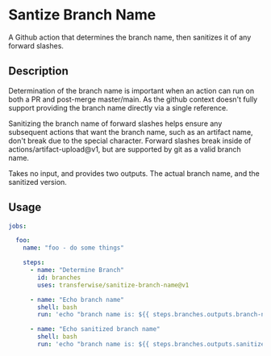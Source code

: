 # Santize Branch Name

A Github action that determines the branch name, then sanitizes it of any forward slashes.

## Description

Determination of the branch name is important when an action can run on both a PR and post-merge master/main. As the github context doesn't fully support providing the branch name directly via a single reference.

Sanitizing the branch name of forward slashes helps ensure any subsequent actions that want the branch name, such as an artifact name, don't break due to the special character. Forward slashes break inside of actions/artifact-upload@v1, but are supported by git as a valid branch name.

Takes no input, and provides two outputs. The actual branch name, and the sanitized version.

## Usage

```yml
jobs:

  foo:
    name: "foo - do some things"

    steps:
      - name: "Determine Branch"
        id: branches
        uses: transferwise/sanitize-branch-name@v1

      - name: "Echo branch name"
        shell: bash
        run: 'echo "branch name is: ${{ steps.branches.outputs.branch-name }}"'

      - name: "Echo sanitized branch name"
        shell: bash
        run: 'echo "branch name is: ${{ steps.branches.outputs.sanitized-branch-name }}"'        


```
